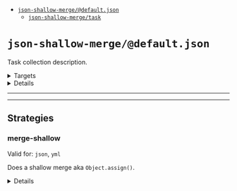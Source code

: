 - [`json-shallow-merge/@default.json`](#mock-plugin-task-ref-json-shallow-mergedefaultjson)
  - [`json-shallow-merge/task`](#mock-plugin-task-ref-json-shallow-mergetask)

#  `json-shallow-merge/@default.json`

Task collection description.

<!---0--><details>
<!---0--><summary>Targets</summary>

```
project
└─ merge-shallow-target.json
```

<!---0--></details>

<!---0--><details>
<!---0--><summary>Details</summary>

## <a name="mock-plugin-task-ref-json-shallow-mergetask">json-shallow-merge/task</a>

_Updating `merge-shallow-target.json` using [merge-shallow](#mock-plugin-strat-ref-merge-shallow)._

- Some purpose.

<!---1--><details>
<!---1--><summary>Targets</summary>

```
project
└─ merge-shallow-target.json
```

<!---1--></details>

</details>

------
------

## Strategies

### <a name="mock-plugin-strat-ref-merge-shallow">merge-shallow</a>

Valid for: `json`, `yml`

Does a shallow merge aka `Object.assign()`.

<!---0--><details>
<!---0--><summary>Details</summary>

Useful when specific keys of the target need to be overwritten.

<!---0--></details>

